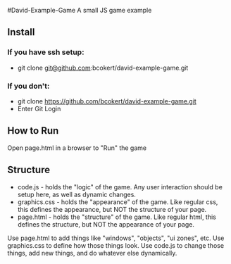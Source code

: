 #David-Example-Game
A small JS game example

## Install
### If you have ssh setup:
* git clone git@github.com:bcokert/david-example-game.git

### If you don't:
* git clone https://github.com/bcokert/david-example-game.git
* Enter Git Login

## How to Run
Open page.html in a browser to "Run" the game

## Structure
* code.js - holds the "logic" of the game. Any user interaction should be setup here, as well as dynamic changes.
* graphics.css - holds the "appearance" of the game. Like regular css, this defines the appearance, but NOT the structure of your page.
* page.html - holds the "structure" of the game. Like regular html, this defines the structure, but NOT the appearance of your page.

Use page.html to add things like "windows", "objects", "ui zones", etc.
Use graphics.css to define how those things look.
Use code.js to change those things, add new things, and do whatever else dynamically.
